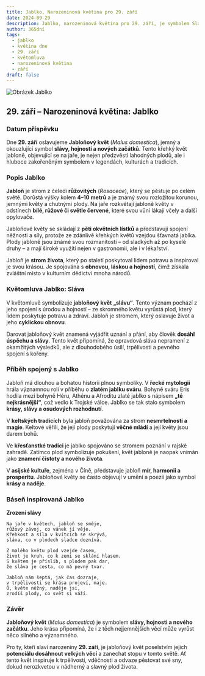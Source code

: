 ```yaml
---
title: Jablko, Narozeninová květina pro 29. září
date: 2024-09-29
description: Jablko, narozeninová květina pro 29. září, je symbolem Sláva. Objevte její jedinečný význam, fascinující příběhy a poezii, která oslavuje její krásu.
author: 365dní
tags:
  - jablko
  - květina dne
  - 29. září
  - květomluva
  - narozeninová květina
  - září
draft: false
---
```


![Obrázek Jablko](https://cdn.pixabay.com/photo/2022/05/03/14/50/flowers-7171863_640.jpg#center)


## 29. září – Narozeninová květina: Jablko

### Datum příspěvku

Dne **29. září** oslavujeme **Jabloňový květ** (_Malus domestica_), jemný a okouzlující symbol **slávy, hojnosti a nových začátků**. Tento křehký květ jabloně, objevující se na jaře, je nejen předzvěstí lahodných plodů, ale i hluboce zakořeněným symbolem v legendách, kulturách a tradicích.

### Popis Jablko

**Jabloň** je strom z čeledi **růžovitých** (_Rosaceae_), který se pěstuje po celém světě. Dorůstá výšky kolem **4–10 metrů** a je známý svou rozložitou korunou, jemnými květy a chutnými plody. Na jaře rozkvétají jabloně květy v odstínech **bílé, růžové či světle červené**, které svou vůní lákají včely a další opylovače.

Jabloňové květy se skládají z **pěti okvětních lístků** a představují spojení něžnosti a síly, protože ze zdánlivě křehkých květů vzejdou šťavnatá jablka. Plody jabloně jsou známé svou rozmanitostí – od sladkých až po kyselé druhy – a mají široké využití nejen v gastronomii, ale i v lékařství.

Jabloň je **strom života**, který po staletí poskytoval lidem potravu a inspiroval je svou krásou. Je spojována s **obnovou, láskou a hojností**, čímž získala zvláštní místo v kulturním dědictví mnoha národů.

### Květomluva Jablko: Sláva

V květomluvě symbolizuje **jabloňový květ** **„slávu“**. Tento význam pochází z jeho spojení s úrodou a hojností – ze skromného květu vyrůstá plod, který lidem poskytuje potravu a zdraví. Jabloň je stromem, který oslavuje život a jeho **cyklickou obnovu**.

Darovat jabloňový květ znamená vyjádřit uznání a přání, aby člověk **dosáhl úspěchu a slávy**. Tento květ připomíná, že opravdová sláva nepramení z okamžitých výsledků, ale z dlouhodobého úsilí, trpělivosti a pevného spojení s kořeny.

### Příběh spojený s Jablko

Jabloň má dlouhou a bohatou historii plnou symboliky. V **řecké mytologii** hrála významnou roli v příběhu o **zlatém jablku sváru**. Bohyně sváru Eris hodila mezi bohyně Héru, Athénu a Afroditu zlaté jablko s nápisem **„té nejkrásnější“**, což vedlo k Trojské válce. Jablko se tak stalo symbolem **krásy, slávy a osudových rozhodnutí**.

V **keltských tradicích** byla jabloň považována za strom **nesmrtelnosti a magie**. Keltové věřili, že její plody poskytují **věčné mládí** a její květy jsou darem bohů.

Ve **křesťanstké tradici** je jablko spojováno se stromem poznání v rajské zahradě. Zatímco plod symbolizuje pokušení, květ jabloně je naopak vnímán jako **znamení čistoty a nového života**.

V **asijské kultuře**, zejména v Číně, představuje jabloň **mír, harmonii a prosperitu**. Jabloňové květy se často objevují v umění a poezii jako symbol **krásy a naděje**.

### Báseň inspirovaná Jablko

**Zrození slávy**

```
Na jaře v květech, jabloň se směje,  
růžový závoj, co vánek jí věje.  
Křehkost a síla v kvítcích se skrývá,  
sláva, co v plodech sladce doznívá.  

Z malého květu plod vzejde časem,  
život je kruh, co k zemi se sklání hlasem.  
S květem je příslib, s plodem pak dar,  
že sláva je cesta, co má pevný tvar.  

Jabloň nám šeptá, jak čas dozraje,  
v trpělivosti se krása projeví, maje.  
Ó, květe něžný, naděje jsi,  
zrodíš plody, co svět si váží.  
```

### Závěr

**Jabloňový květ** (_Malus domestica_) je symbolem **slávy, hojnosti a nového začátku**. Jeho krása připomíná, že i z těch nejjemnějších věcí může vyrůst něco silného a významného.

Pro ty, kteří slaví narozeniny **29. září**, je jabloňový květ poselstvím jejich **potenciálu dosáhnout velkých věcí** a zanechat stopu v tomto světě. Ať tento květ inspiruje k trpělivosti, vděčnosti a odvaze pěstovat své sny, dokud nerozkvetou v nádherný a slavný plod života.